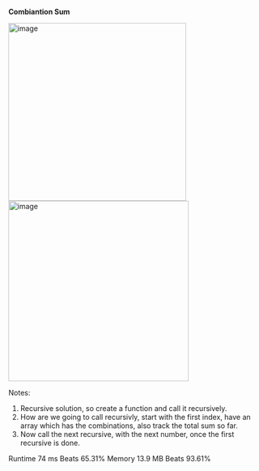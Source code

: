 **Combiantion Sum**

<img width="351" alt="image" src="https://user-images.githubusercontent.com/25766765/212440796-8830e65c-2919-4fc5-8635-12507b7f9d00.png">

<img width="356" alt="image" src="https://user-images.githubusercontent.com/25766765/212440815-d98e8f0e-cf16-4524-bc10-ba7f5c02c584.png">


Notes:
1. Recursive solution, so create a function and call it recursively.
2. How are we going to call recursivly, start with the first index, have an array which has the combinations, also track the total sum so far.
3. Now call the next recursive, with the next number, once the first recursive is done.

Runtime
74 ms
Beats
65.31%
Memory
13.9 MB
Beats
93.61%
